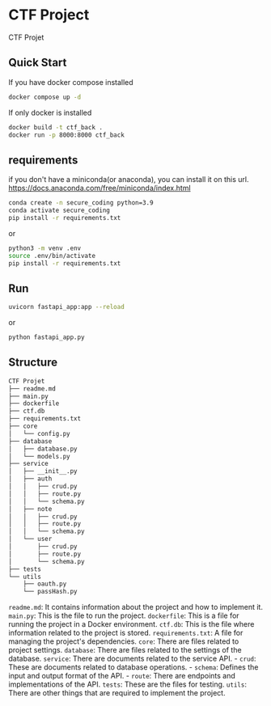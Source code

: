 # CTF Project

CTF Projet


## Quick Start
If you have docker compose installed
```sh
docker compose up -d
```

If only docker is installed
```sh
docker build -t ctf_back .
docker run -p 8000:8000 ctf_back
```

## requirements

if you don't have a miniconda(or anaconda), you can install it on this url.
https://docs.anaconda.com/free/miniconda/index.html

```sh
conda create -n secure_coding python=3.9
conda activate secure_coding
pip install -r requirements.txt
```

or

```sh
python3 -m venv .env
source .env/bin/activate
pip install -r requirements.txt
```

## Run


```sh
uvicorn fastapi_app:app --reload
```

or 

```sh
python fastapi_app.py
```


## Structure
```sh
CTF Projet
├── readme.md
├── main.py
├── dockerfile
├── ctf.db
├── requirements.txt
├── core
│   └── config.py
├── database
│   ├── database.py
│   └── models.py
├── service
│   ├── __init__.py
│   ├── auth
│   │   ├── crud.py
│   │   ├── route.py
│   │   └── schema.py
│   ├── note
│   │   ├── crud.py
│   │   ├── route.py
│   │   └── schema.py
│   └── user
│       ├── crud.py
│       ├── route.py
│       └── schema.py
├── tests
└── utils
    ├── oauth.py
    └── passHash.py
```

`readme.md`: It contains information about the project and how to implement it.
`main.py`: This is the file to run the project.
`dockerfile`: This is a file for running the project in a Docker environment.
`ctf.db`: This is the file where information related to the project is stored.
`requirements.txt`: A file for managing the project's dependencies.
`core`: There are files related to project settings.
`database`: There are files related to the settings of the database.
`service`: There are documents related to the service API.
    - `crud`: These are documents related to database operations.
    - `schema`: Defines the input and output format of the API.
    - `route`: There are endpoints and implementations of the API.
`tests`: These are the files for testing.
`utils`:  There are other things that are required to implement the project.